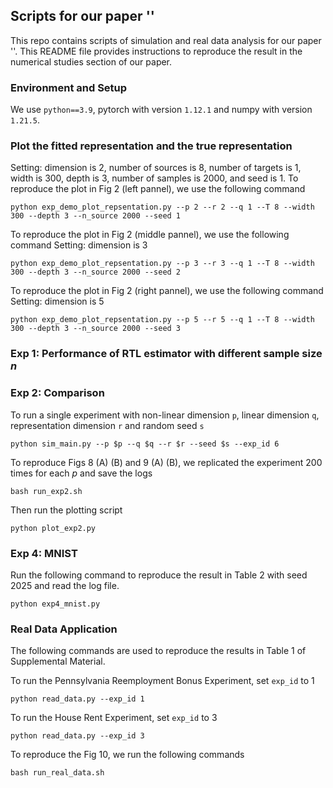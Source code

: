## Scripts for our paper ''

This repo contains scripts of simulation and real data analysis for our paper ''. 
This README file provides instructions to reproduce the result in the numerical studies section of our paper.

### Environment and Setup

We use `python==3.9`, pytorch with version `1.12.1` and numpy with version `1.21.5`. 

### Plot the fitted representation and the true representation

Setting: dimension is 2, number of sources is 8, number of targets is 1, width is 300, depth is 3, number of samples is 2000, and seed is 1. To reproduce the plot in Fig 2 (left pannel), we use the following command
```
python exp_demo_plot_repsentation.py --p 2 --r 2 --q 1 --T 8 --width 300 --depth 3 --n_source 2000 --seed 1
```

To reproduce the plot in Fig 2 (middle pannel), we use the following command
Setting: dimension is 3
```
python exp_demo_plot_repsentation.py --p 3 --r 3 --q 1 --T 8 --width 300 --depth 3 --n_source 2000 --seed 2
```

To reproduce the plot in Fig 2 (right pannel), we use the following command
Setting: dimension is 5
```
python exp_demo_plot_repsentation.py --p 5 --r 5 --q 1 --T 8 --width 300 --depth 3 --n_source 2000 --seed 3
```

### Exp 1: Performance of RTL estimator with different sample size $n$

### Exp 2: Comparison
To run a single experiment with non-linear dimension `p`, linear dimension `q`, representation dimension `r` and random seed `s`

```
python sim_main.py --p $p --q $q --r $r --seed $s --exp_id 6
```

To reproduce Figs 8 (A) (B) and 9 (A) (B), we replicated the experiment 200 times for each $p$ and save the logs

```
bash run_exp2.sh
```

Then run the plotting script

```
python plot_exp2.py
```

### Exp 4: MNIST

Run the following command to reproduce the result in Table 2 with seed 2025 and read the log file. 

```
python exp4_mnist.py
```


### Real Data Application

The following commands are used to reproduce the results in Table 1 of Supplemental Material.

To run the Pennsylvania Reemployment Bonus Experiment, set `exp_id` to 1
```
python read_data.py --exp_id 1
```

To run the House Rent Experiment, set `exp_id` to 3
```
python read_data.py --exp_id 3
```

To reproduce the Fig 10, we run the following commands
```
bash run_real_data.sh
```
